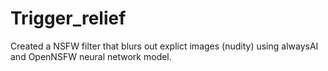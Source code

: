 # Trigger_relief


Created a NSFW filter that blurs out explict images (nudity) using alwaysAI and OpenNSFW neural network model.
